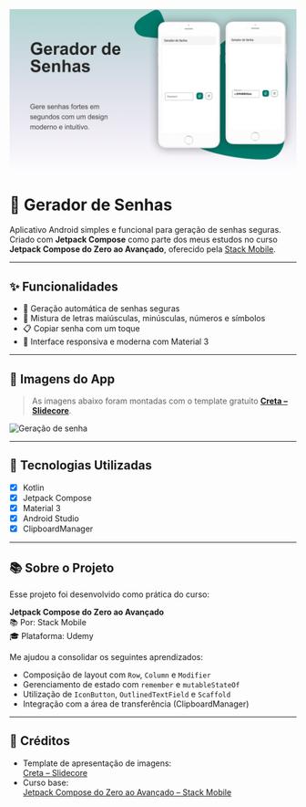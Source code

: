![Tela principal](./images/gerador_de_senhas_banner.png)

# 🔐 Gerador de Senhas

Aplicativo Android simples e funcional para geração de senhas seguras. Criado com **Jetpack Compose** como parte dos meus estudos no curso **Jetpack Compose do Zero ao Avançado**, oferecido pela [Stack Mobile](https://stackmobile.com.br/).

---

## ✨ Funcionalidades

- 🔁 Geração automática de senhas seguras
- 🔡 Mistura de letras maiúsculas, minúsculas, números e símbolos
- 📋 Copiar senha com um toque
- 🎨 Interface responsiva e moderna com Material 3

---

## 📸 Imagens do App

> As imagens abaixo foram montadas com o template gratuito **[Creta – Slidecore](https://slidecoretemplates.com/pt-pt/producto/creta-modelo-de-apresentacao-de-aplicativo-gratuito/#google_vignette)**.

<!-- Adicione aqui as imagens de apresentação -->

![Geração de senha](./images/visualize_a_experiência.png)

---

## 📱 Tecnologias Utilizadas

- [x] Kotlin
- [x] Jetpack Compose
- [x] Material 3
- [x] Android Studio
- [x] ClipboardManager

---

## 📚 Sobre o Projeto

Esse projeto foi desenvolvido como prática do curso:

**Jetpack Compose do Zero ao Avançado**  
📚 Por: Stack Mobile  
🎓 Plataforma: Udemy

Me ajudou a consolidar os seguintes aprendizados:

- Composição de layout com `Row`, `Column` e `Modifier`
- Gerenciamento de estado com `remember` e `mutableStateOf`
- Utilização de `IconButton`, `OutlinedTextField` e `Scaffold`
- Integração com a área de transferência (ClipboardManager)

---

## 🙌 Créditos

- Template de apresentação de imagens:  
  [Creta – Slidecore](https://slidecoretemplates.com/pt-pt/producto/creta-modelo-de-apresentacao-de-aplicativo-gratuito/#google_vignette)
- Curso base:  
  [Jetpack Compose do Zero ao Avançado – Stack Mobile](https://stackmobile.com.br/)
